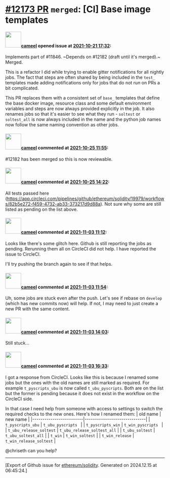 # [\#12173 PR](https://github.com/ethereum/solidity/pull/12173) `merged`: [CI] Base image templates

#### <img src="https://avatars.githubusercontent.com/u/137030?v=4" width="50">[cameel](https://github.com/cameel) opened issue at [2021-10-21 17:32](https://github.com/ethereum/solidity/pull/12173):

Implements part of #11846.
~Depends on #12182 (draft until it's merged).~ Merged.

This is a refactor I did while trying to enable gitter notifications for all nightly jobs. The fact that steps are often shared by being included in the `test_` templates made adding notifications only for jobs that do not run on PRs a bit complicated.

This PR replaces them with a consistent set of `base_` templates that define the base docker image, resource class and some default environment variables and steps are now always provided explicitly in the job. It also renames jobs so that it's easier to see what they run - `soltest` or `soltest_all` is now always included in the name and the python job names now follow the same naming convention as other jobs.

#### <img src="https://avatars.githubusercontent.com/u/137030?v=4" width="50">[cameel](https://github.com/cameel) commented at [2021-10-25 11:55](https://github.com/ethereum/solidity/pull/12173#issuecomment-950847174):

#12182 has been merged so this is now reviewable.

#### <img src="https://avatars.githubusercontent.com/u/137030?v=4" width="50">[cameel](https://github.com/cameel) commented at [2021-10-25 14:22](https://github.com/ethereum/solidity/pull/12173#issuecomment-950981957):

All tests passed here (https://app.circleci.com/pipelines/github/ethereum/solidity/19979/workflows/82b5e272-f459-4732-ab33-373217d9d88a). Not sure why some are still listed as pending on the list above.

#### <img src="https://avatars.githubusercontent.com/u/137030?v=4" width="50">[cameel](https://github.com/cameel) commented at [2021-11-03 11:12](https://github.com/ethereum/solidity/pull/12173#issuecomment-958931741):

Looks like there's some glitch here. Github is still reporting the jobs as pending. Rerunning them all on CircleCI did not help. I have reported the issue to CircleCI.

I'll try pushing the branch again to see if that helps.

#### <img src="https://avatars.githubusercontent.com/u/137030?v=4" width="50">[cameel](https://github.com/cameel) commented at [2021-11-03 11:54](https://github.com/ethereum/solidity/pull/12173#issuecomment-958959697):

Uh, some jobs are stuck even after the push. Let's see if rebase on `develop` (which has new commits now) will help. If not, I may need to just create a new PR with the same content.

#### <img src="https://avatars.githubusercontent.com/u/137030?v=4" width="50">[cameel](https://github.com/cameel) commented at [2021-11-03 14:03](https://github.com/ethereum/solidity/pull/12173#issuecomment-959156660):

Still stuck...

#### <img src="https://avatars.githubusercontent.com/u/137030?v=4" width="50">[cameel](https://github.com/cameel) commented at [2021-11-03 16:33](https://github.com/ethereum/solidity/pull/12173#issuecomment-959667808):

I got a response from CircleCI. Looks like this is because I renamed some jobs but the ones with the old names are still marked as required. For example `t_pyscripts_ubu` is now called `t_ubu_pyscripts`. Both are on the list but the former is pending because it does not exist in the workflow on the CircleCI side.

In that case I need help from someone with access to settings to switch the required checks to the new ones. Here's how I renamed them:
| old name                | new name                     |
|-------------------------|------------------------------|
| `t_pyscripts_ubu`       | `t_ubu_pyscripts `           |
| `t_pyscripts_win`       | `t_win_pyscripts `           |
| `t_ubu_release_soltest` |  `t_ubu_release_soltest_all` |
| `t_ubu_soltest`         | `t_ubu_soltest_all`          |
| `t_win`                 | `t_win_soltest`              |
| `t_win_release`         | `t_win_release_soltest`      |

@chriseth can you help?


-------------------------------------------------------------------------------



[Export of Github issue for [ethereum/solidity](https://github.com/ethereum/solidity). Generated on 2024.12.15 at 06:45:24.]
